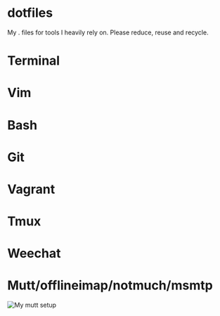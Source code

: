 # dotfiles
My . files for tools I heavily rely on. Please reduce, reuse and recycle.

# Terminal
# Vim 
# Bash
# Git
# Vagrant
# Tmux
# Weechat
# Mutt/offlineimap/notmuch/msmtp
![My mutt setup](http://stevelosh.com/media/images/blog/2012/10/what-the-mutt.png)
